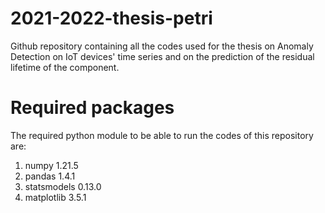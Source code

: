 # 2021-2022-thesis-petri
Github repository containing all the codes used for the thesis on Anomaly Detection on IoT devices' time series and on the prediction of the residual lifetime of the component.

# Required packages
The required python module to be able to run the codes of this repository are:

1. numpy 1.21.5
2. pandas 1.4.1
3. statsmodels 0.13.0
4. matplotlib 3.5.1